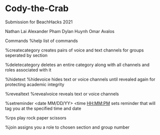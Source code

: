 # Cody-the-Crab
Submission for BeachHacks 2021

Nathan Lai
Alexander Pham
Dylan Huynh
Omar Avalos

Commands
%help
  list of commands

%createcategory <number> <category name>
  creates pairs of voice and text channels for groups seperated by section
  
%deletecategory <category name>
  deletes an entire category along with all channels and roles associated with it
  
%hidetext
%hidevoice
  hides text or voice channels until revealed again for protecting academic integrity
  
%revealtext
%revealvoice
  reveals text or voice channels
  
%setreminder <date MM/DD/YY> <time <HH:MM:PM>
  sets reminder that will tag you at the specified time and date
  
%rps
  play rock paper scissors
  
%join <category name> <group number>
  assigns you a role to chosen section and group number

